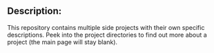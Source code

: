 ## Description:

This repository contains multiple side projects with their own specific descriptions. Peek into the project directories to find out more about a project (the main page will stay blank).
